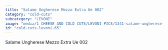 ```yaml
---
title: "Salame Ungherese Mezzo Extra Ue 002"
category: "cold-cuts"
subcategory: "LEVONI"
image: "media/1 CHEESE AND COLD CUTS/LEVONI PICS/1341-salame-ungherese-mezzo-extra-ue-002.jpg"
id: "cold-cuts-levoni-65"
---
```


Salame Ungherese Mezzo Extra Ue 002
